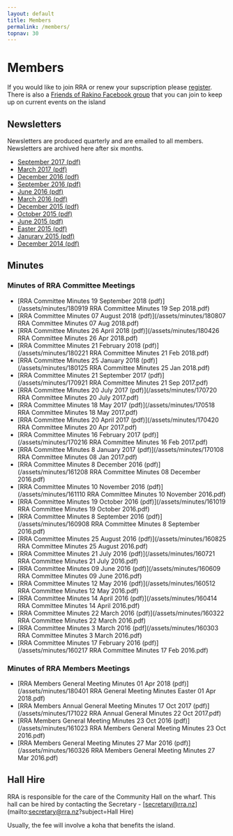 ```yaml
---
layout: default
title: Members
permalink: /members/
topnav: 30
---
```



# Members

If you would like to join RRA or renew your supscription please [register](/register/). There is also a [Friends of Rakino Facebook group](https://www.facebook.com/groups/1523537804574823/) that you can join to keep up on current events on the island


## Newsletters

Newsletters are produced quarterly and are emailed to all members. Newsletters are archived here after six months.

- [September 2017 (pdf)](/assets/newsletters/RRA_Newsletter_2017_09.pdf)
- [March 2017 (pdf)](/assets/newsletters/RRA_Newsletter_2017_03.pdf)
- [December 2016 (pdf)](/assets/newsletters/RRA_Newsletter_2016_12.pdf)
- [September 2016 (pdf)](/assets/newsletters/RRA_Newsletter_2016_09.pdf)
- [June 2016 (pdf)](/assets/newsletters/RRA_Newsletter_2016_06.pdf)
- [March 2016 (pdf)](/assets/newsletters/RRA_Newsletter_2016_03.pdf)
- [December 2015 (pdf)](/assets/newsletters/RRA_Newsletter_2015_12.pdf)
- [October 2015 (pdf)](/assets/newsletters/RRA_Newsletter_2015_10.pdf)
- [June 2015 (pdf)](/assets/newsletters/RRA_Newsletter_2015_06.pdf)
- [Easter 2015 (pdf)](/assets/newsletters/RRA_Newsletter_2015_03.pdf)
- [Janurary 2015 (pdf)](/assets/newsletters/RRA_Newsletter_2015_01.pdf)
- [December 2014 (pdf)](/assets/newsletters/RRA_Newsletter_2014_12.pdf)

## Minutes

### Minutes of RRA Committee Meetings
- [RRA Committee Minutes 19 September 2018 (pdf)](/assets/minutes/180919 RRA Committee Minutes 19 Sep 2018.pdf)
- [RRA Committee Minutes 07 August 2018 (pdf)](/assets/minutes/180807 RRA Committee Minutes 07 Aug 2018.pdf)
- [RRA Committee Minutes 26 April 2018 (pdf)](/assets/minutes/180426 RRA Committee Minutes 26 Apr 2018.pdf)
- [RRA Committee Minutes 21 February 2018 (pdf)](/assets/minutes/180221 RRA Committee Minutes 21 Feb 2018.pdf)
- [RRA Committee Minutes 25 January 2018 (pdf)](/assets/minutes/180125 RRA Committee Minutes 25 Jan 2018.pdf)
- [RRA Committee Minutes 21 September 2017 (pdf)](/assets/minutes/170921 RRA Committee Minutes 21 Sep 2017.pdf)
- [RRA Committee Minutes 20 July 2017 (pdf)](/assets/minutes/170720 RRA Committee Minutes 20 July 2017.pdf)
- [RRA Committee Minutes 18 May 2017 (pdf)](/assets/minutes/170518 RRA Committee Minutes 18 May 2017.pdf)
- [RRA Committee Minutes 20 April 2017 (pdf)](/assets/minutes/170420 RRA Committee Minutes 20 Apr 2017.pdf)
- [RRA Committee Minutes 16 February 2017 (pdf)](/assets/minutes/170216 RRA Committee Minutes 16 Feb 2017.pdf)
- [RRA Committee Minutes 8 January 2017 (pdf)](/assets/minutes/170108 RRA Committee Minutes 08 Jan 2017.pdf)
- [RRA Committee Minutes 8 December 2016 (pdf)](/assets/minutes/161208 RRA Committee Minutes 08 December 2016.pdf)
- [RRA Committee Minutes 10 November 2016 (pdf)](/assets/minutes/161110 RRA Committee Minutes 10 November 2016.pdf)
- [RRA Committee Minutes 19 October 2016 (pdf)](/assets/minutes/161019 RRA Committee Minutes 19 October 2016.pdf)
- [RRA Committee Minutes 8 September 2016 (pdf)](/assets/minutes/160908 RRA Committee Minutes 8 September 2016.pdf)
- [RRA Committee Minutes 25 August 2016 (pdf)](/assets/minutes/160825 RRA Committee Minutes 25 August 2016.pdf)
- [RRA Committee Minutes 21 July 2016 (pdf)](/assets/minutes/160721 RRA Committee Minutes 21 July 2016.pdf)
- [RRA Committee Minutes 09 June 2016 (pdf)](/assets/minutes/160609 RRA Committee Minutes 09 June 2016.pdf)
- [RRA Committee Minutes 12 May 2016 (pdf)](/assets/minutes/160512 RRA Committee Minutes 12 May 2016.pdf)
- [RRA Committee Minutes 14 April 2016 (pdf)](/assets/minutes/160414 RRA Committee Minutes 14 April 2016.pdf)
- [RRA Committee Minutes 22 March 2016 (pdf)](/assets/minutes/160322 RRA Committee Minutes 22 March 2016.pdf)
- [RRA Committee Minutes 3 March 2016 (pdf](/assets/minutes/160303 RRA Committee Minutes 3 March 2016.pdf)
- [RRA Committee Minutes 17 February 2016 (pdf)](/assets/minutes/160217 RRA Committee Minutes 17 Feb 2016.pdf)


### Minutes of RRA Members Meetings
- [RRA Members General Meeting Minutes 01 Apr 2018 (pdf)](/assets/minutes/180401 RRA General Meeting Minutes Easter 01 Apr 2018.pdf)
- [RRA Members Annual General Meeting Minutes 17 Oct 2017 (pdf)](/assets/minutes/171022 RRA Annual General Minutes 22 Oct 2017.pdf)
- [RRA Members General Meeting Minutes 23 Oct 2016 (pdf)](/assets/minutes/161023 RRA Members General Meeting Minutes 23 Oct 2016.pdf)
- [RRA Members General Meeting Minutes 27 Mar 2016 (pdf)](/assets/minutes/160326 RRA Members General Meeting Minutes 27 Mar 2016.pdf)


## Hall Hire

RRA is responsible for the care of the Community Hall on the wharf. This hall can be hired by contacting the Secretary - [secretary@rra.nz](mailto:secretary@rra.nz?subject=Hall Hire)

Usually, the fee will involve a koha that benefits the island.
